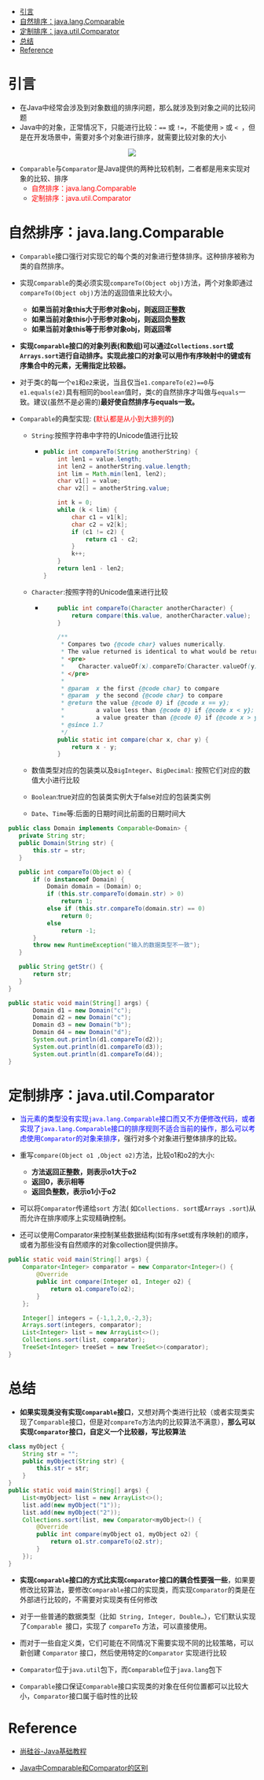 <!-- GFM-TOC -->

- [引言](#引言)
- [自然排序：java.lang.Comparable](#自然排序：java-lang-Comparable)
- [定制排序：java.util.Comparator](#定制排序：java-util-Comparator)
- [总结](#总结)
- [Reference](#Reference)

<!-- GFM-TOC -->

# 引言

- 在Java中经常会涉及到对象数组的排序问题，那么就涉及到对象之间的比较问题  
- Java中的对象，正常情况下，只能进行比较：`==` 或 `!=`，不能使用 `>` 或 `< `，但是在开发场景中，需要对多个对象进行排序，就需要比较对象的大小

<center><img src="https://i.loli.net/2021/05/03/OPjK8vRFZ5J2Ex4.png"/></center>

- `Comparable`与`Comparator`是Java提供的两种比较机制，二者都是用来实现对象的比较、排序
  - <font color="red">自然排序：java.lang.Comparable</font>
  - <font color="red">定制排序：java.util.Comparator</font>

# 自然排序：java.lang.Comparable

- `Comparable`接口强行对实现它的每个类的对象进行整体排序。这种排序被称为类的自然排序。

- 实现`Comparable`的类必须实现`compareTo(Object obj)`方法，两个对象即通过`compareTo(Object obj)`方法的返回值来比较大小。
  - **如果当前对象this大于形参对象obj，则返回正整数**
  - **如果当前对象this小于形参对象obj，则返回负整数**
  - **如果当前对象this等于形参对象obj，则返回零**

- **实现`Comparable`接口的对象列表(和数组)可以通过`Collections.sort`或`Arrays.sort`进行自动排序。实现此接口的对象可以用作有序映射中的键或有序集合中的元素，无需指定比较器。**

- 对于类`C`的每一个`e1`和`e2`来说，当且仅当`e1.compareTo(e2)==0`与`e1.equals(e2)`具有相同的`boolean`值时，类`C`的自然排序才叫做与`equals`一致。建议(虽然不是必需的)**最好使自然排序与equals一致。**

- `Comparable`的典型实现: (<font color="red">默认都是从小到大排列的</font>)
  
  - `String`:按照字符串中字符的Unicode值进行比较
  
    - ```java
      public int compareTo(String anotherString) {
          int len1 = value.length;
          int len2 = anotherString.value.length;
          int lim = Math.min(len1, len2);
          char v1[] = value;
          char v2[] = anotherString.value;
      
          int k = 0;
          while (k < lim) {
              char c1 = v1[k];
              char c2 = v2[k];
              if (c1 != c2) {
                  return c1 - c2;
              }
              k++;
          }
          return len1 - len2;
      }
      ```
  
  - `Character`:按照字符的Unicode值来进行比较
  
    - ```java
          public int compareTo(Character anotherCharacter) {
              return compare(this.value, anotherCharacter.value);
          }
      
          /**
           * Compares two {@code char} values numerically.
           * The value returned is identical to what would be returned by:
           * <pre>
           *    Character.valueOf(x).compareTo(Character.valueOf(y))
           * </pre>
           *
           * @param  x the first {@code char} to compare
           * @param  y the second {@code char} to compare
           * @return the value {@code 0} if {@code x == y};
           *         a value less than {@code 0} if {@code x < y}; and
           *         a value greater than {@code 0} if {@code x > y}
           * @since 1.7
           */
          public static int compare(char x, char y) {
              return x - y;
          }
      ```
  
  - 数值类型对应的包装类以及`BigInteger`、`BigDecimal`: 按照它们对应的数值大小进行比较
  
  - `Boolean`:true对应的包装类实例大于false对应的包装类实例
  
  - `Date`、`Time`等:后面的日期时间比前面的日期时间大

```java
public class Domain implements Comparable<Domain> {
   private String str;
   public Domain(String str) {
       this.str = str;
   }

   public int compareTo(Object o) {
       if (o instanceof Domain) {
           Domain domain = (Domain) o;
           if (this.str.compareTo(domain.str) > 0)
               return 1;
           else if (this.str.compareTo(domain.str) == 0)
               return 0;
           else 
               return -1;
       }
       throw new RuntimeException("输入的数据类型不一致");
   }

   public String getStr() {
       return str;
   }
}

public static void main(String[] args) {
       Domain d1 = new Domain("c");
       Domain d2 = new Domain("c");
       Domain d3 = new Domain("b");
       Domain d4 = new Domain("d");
       System.out.println(d1.compareTo(d2));
       System.out.println(d1.compareTo(d3));
       System.out.println(d1.compareTo(d4));
}
```

# 定制排序：java.util.Comparator

- <font color="blue">当元素的类型没有实现`java.lang.Comparable`接口而又不方便修改代码，或者实现了`java.lang.Comparable`接口的排序规则不适合当前的操作，那么可以考虑使用`Comparator`的对象来排序</font>，强行对多个对象进行整体排序的比较。

- 重写`compare(Object o1 ,Object o2)`方法，比较o1和o2的大小:
  - **方法返回正整数，则表示o1大于o2**
  - **返回0，表示相等**
  - **返回负整数，表示o1小于o2**

- 可以将`Comparator`传递给`sort` 方法( 如`Collections. sort`或`Arrays .sort`)从而允许在排序顺序上实现精确控制。

- 还可以使用Comparator来控制某些数据结构(如有序set或有序映射)的顺序，或者为那些没有自然顺序的对象collection提供排序。

```java
public static void main(String[] args) {
    Comparator<Integer> comparator = new Comparator<Integer>() {
        @Override
        public int compare(Integer o1, Integer o2) {
            return o1.compareTo(o2);
        }
    };

    Integer[] integers = {-1,1,2,0,-2,3};
    Arrays.sort(integers, comparator);
    List<Integer> list = new ArrayList<>();
    Collections.sort(list, comparator);
    TreeSet<Integer> treeSet = new TreeSet<>(comparator);
}
```

# 总结

- **如果实现类没有实现`Comparable`接口**，又想对两个类进行比较（或者实现类实现了`Comparable`接口，但是对`compareTo`方法内的比较算法不满意），**那么可以实现`Comparator`接口，自定义一个比较器，写比较算法**

```java
class myObject {
    String str = "";
    public myObject(String str) {
        this.str = str;
    }
}
public static void main(String[] args) {
    List<myObject> list = new ArrayList<>();
    list.add(new myObject("1"));
    list.add(new myObject("2"));
    Collections.sort(list, new Comparator<myObject>() {
        @Override
        public int compare(myObject o1, myObject o2) {
            return o1.str.compareTo(o2.str);
        }
    });
}
```

- **实现`Comparable`接口的方式比实现`Comparator`接口的耦合性要强一些**，如果要修改比较算法，要修改`Comparable`接口的实现类，而实现`Comparator`的类是在外部进行比较的，不需要对实现类有任何修改

- 对于一些普通的数据类型（比如` String, Integer, Double…`），它们默认实现了`Comparable `接口，实现了 `compareTo` 方法，可以直接使用。
- 而对于一些自定义类，它们可能在不同情况下需要实现不同的比较策略，可以新创建 `Comparator` 接口，然后使用特定的`Comparator` 实现进行比较

- `Comparator`位于`java.util`包下，而`Comparable`位于`java.lang`包下

- `Comparable`接口保证`Comparable`接口实现类的对象在任何位置都可以比较大小，`Comparator`接口属于临时性的比较

# Reference

- [尚硅谷-Java基础教程](https://www.bilibili.com/video/BV1Kb411W75N?p=490)

- [Java中Comparable和Comparator的区别](https://mp.weixin.qq.com/s/SvPOOQBMzdBlgrYLWkl38g)